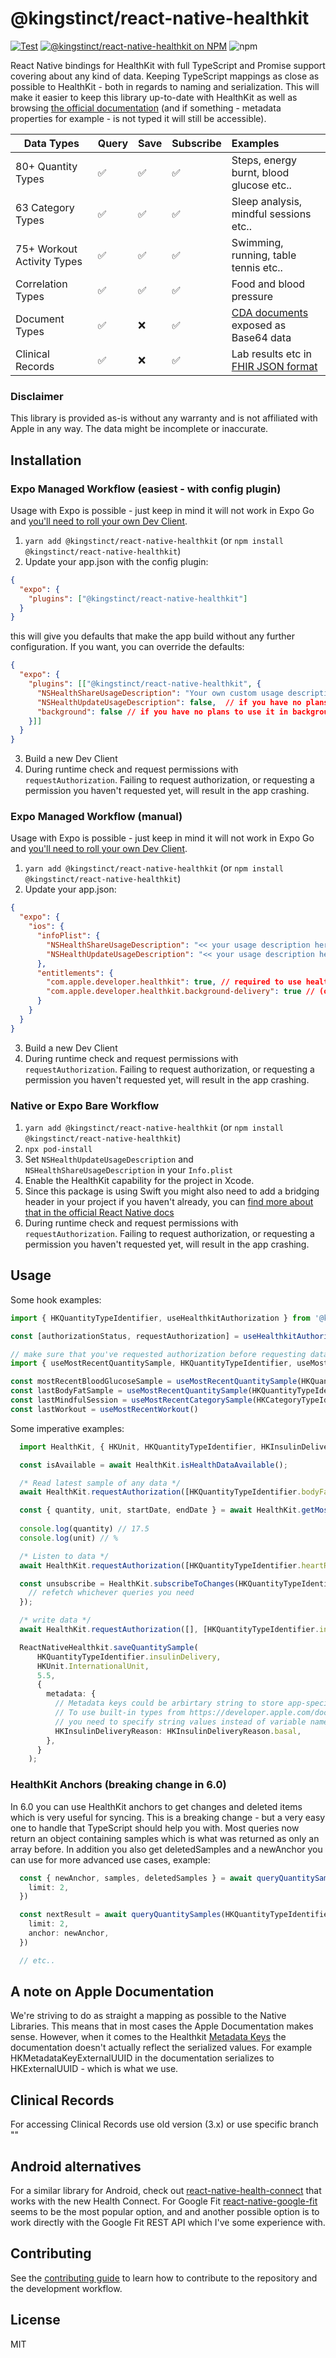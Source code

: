 # @kingstinct/react-native-healthkit

[![Test](https://github.com/Kingstinct/react-native-healthkit/actions/workflows/test.yml/badge.svg)](https://github.com/Kingstinct/react-native-healthkit/actions/workflows/test.yml)
[![@kingstinct/react-native-healthkit on NPM](https://img.shields.io/npm/v/@kingstinct/react-native-healthkit)](https://www.npmjs.com/package/@kingstinct/react-native-healthkit)
![npm](https://img.shields.io/npm/dt/@kingstinct/react-native-healthkit)

React Native bindings for HealthKit with full TypeScript and Promise support covering about any kind of data. Keeping TypeScript mappings as close as possible to HealthKit - both in regards to naming and serialization. This will make it easier to keep this library up-to-date with HealthKit as well as browsing [the official documentation](https://developer.apple.com/documentation/healthkit) (and if something - metadata properties for example - is not typed it will still be accessible).

| Data Types                  | Query | Save  | Subscribe | Examples                               |
| ----------------------------|:------|:------|:----------|:---------------------------------------|
| 80+ Quantity Types          | ✅    | ✅    | ✅       | Steps, energy burnt, blood glucose etc.. |
| 63 Category Types           | ✅    | ✅    | ✅       | Sleep analysis, mindful sessions etc.. |
| 75+ Workout Activity Types  | ✅    | ✅    | ✅       | Swimming, running, table tennis etc..  |
| Correlation Types           | ✅    | ✅    | ✅       | Food and blood pressure                |
| Document Types              | ✅    | ❌    | ✅       | [CDA documents](https://developer.apple.com/documentation/healthkit/hkcdadocument) exposed as Base64 data  |
| Clinical Records            | ✅    | ❌    | ✅       | Lab results etc in [FHIR JSON format](https://www.hl7.org/fhir/json.html)  |

### Disclaimer

This library is provided as-is without any warranty and is not affiliated with Apple in any way. The data might be incomplete or inaccurate.

## Installation

### Expo Managed Workflow (easiest - with config plugin)
Usage with Expo is possible - just keep in mind it will not work in Expo Go and [you'll need to roll your own Dev Client](https://docs.expo.dev/development/getting-started/). 

1. `yarn add @kingstinct/react-native-healthkit` (or `npm install @kingstinct/react-native-healthkit`)
2. Update your app.json with the config plugin:
```json
{
  "expo": {
    "plugins": ["@kingstinct/react-native-healthkit"]
  }
}
```
this will give you defaults that make the app build without any further configuration. If you want, you can override the defaults:
```json
{
  "expo": {
    "plugins": [["@kingstinct/react-native-healthkit", {
      "NSHealthShareUsageDescription": "Your own custom usage description",
      "NSHealthUpdateUsageDescription": false,  // if you have no plans to update data, you can skip adding it to your info.plist
      "background": false // if you have no plans to use it in background mode, skip adding it to the entitlements
    }]]
  }
}
```
3. Build a new Dev Client
4. During runtime check and request permissions with `requestAuthorization`. Failing to request authorization, or requesting a permission you haven't requested yet, will result in the app crashing.

### Expo Managed Workflow (manual)
Usage with Expo is possible - just keep in mind it will not work in Expo Go and [you'll need to roll your own Dev Client](https://docs.expo.dev/development/getting-started/). 

1. `yarn add @kingstinct/react-native-healthkit` (or `npm install @kingstinct/react-native-healthkit`)
2. Update your app.json:
```json
{
  "expo": {
    "ios": {
      "infoPlist": {
        "NSHealthShareUsageDescription": "<< your usage description here >>", // (optional) if you want to read healthkit data
        "NSHealthUpdateUsageDescription": "<< your usage description here >>" // (optional) if you want to write healthkit data
      },
      "entitlements": {
        "com.apple.developer.healthkit": true, // required to use healthkit
        "com.apple.developer.healthkit.background-delivery": true // (optional) if you want to use background delivery
      }
    }
  }
}
```
3. Build a new Dev Client
4. During runtime check and request permissions with `requestAuthorization`. Failing to request authorization, or requesting a permission you haven't requested yet, will result in the app crashing.

### Native or Expo Bare Workflow
1. `yarn add @kingstinct/react-native-healthkit` (or `npm install @kingstinct/react-native-healthkit`)
2. `npx pod-install`
3. Set `NSHealthUpdateUsageDescription` and `NSHealthShareUsageDescription` in your `Info.plist` 
4. Enable the HealthKit capability for the project in Xcode.
5. Since this package is using Swift you might also need to add a bridging header in your project if you haven't already, you can [find more about that in the official React Native docs](https://reactnative.dev/docs/native-modules-ios#exporting-swift)
6. During runtime check and request permissions with `requestAuthorization`. Failing to request authorization, or requesting a permission you haven't requested yet, will result in the app crashing.

## Usage

Some hook examples:
```TypeScript
import { HKQuantityTypeIdentifier, useHealthkitAuthorization } from '@kingstinct/react-native-healthkit';

const [authorizationStatus, requestAuthorization] = useHealthkitAuthorization([HKQuantityTypeIdentifier.bloodGlucose])

// make sure that you've requested authorization before requesting data, otherwise your app will crash
import { useMostRecentQuantitySample, HKQuantityTypeIdentifier, useMostRecentCategorySample } from '@kingstinct/react-native-healthkit';

const mostRecentBloodGlucoseSample = useMostRecentQuantitySample(HKQuantityTypeIdentifier.bloodGlucose)
const lastBodyFatSample = useMostRecentQuantitySample(HKQuantityTypeIdentifier.bodyFatPercentage)
const lastMindfulSession = useMostRecentCategorySample(HKCategoryTypeIdentifier.mindfulSession)
const lastWorkout = useMostRecentWorkout()
```

Some imperative examples:
```TypeScript
  import HealthKit, { HKUnit, HKQuantityTypeIdentifier, HKInsulinDeliveryReason, HKCategoryTypeIdentifier } from '@kingstinct/react-native-healthkit';

  const isAvailable = await HealthKit.isHealthDataAvailable();

  /* Read latest sample of any data */
  await HealthKit.requestAuthorization([HKQuantityTypeIdentifier.bodyFatPercentage]); // request read permission for bodyFatPercentage

  const { quantity, unit, startDate, endDate } = await HealthKit.getMostRecentQuantitySample(HKQuantityTypeIdentifier.bodyFatPercentage); // read latest sample
  
  console.log(quantity) // 17.5
  console.log(unit) // %

  /* Listen to data */
  await HealthKit.requestAuthorization([HKQuantityTypeIdentifier.heartRate]); // request read permission for heart rate

  const unsubscribe = HealthKit.subscribeToChanges(HKQuantityTypeIdentifier.heartRate, () => {
    // refetch whichever queries you need
  });

  /* write data */
  await HealthKit.requestAuthorization([], [HKQuantityTypeIdentifier.insulinDelivery]); // request write permission for insulin delivery

  ReactNativeHealthkit.saveQuantitySample(
      HKQuantityTypeIdentifier.insulinDelivery,
      HKUnit.InternationalUnit,
      5.5,
      {
        metadata: {
          // Metadata keys could be arbirtary string to store app-specific data.
          // To use built-in types from https://developer.apple.com/documentation/healthkit/samples/metadata_keys
          // you need to specify string values instead of variable names (by dropping MetadataKey from the name).
          HKInsulinDeliveryReason: HKInsulinDeliveryReason.basal,
        },
      }
    );
```

### HealthKit Anchors (breaking change in 6.0)
In 6.0 you can use HealthKit anchors to get changes and deleted items which is very useful for syncing. This is a breaking change - but a very easy one to handle that TypeScript should help you with. Most queries now return an object containing samples which is what was returned as only an array before. In addition you also get deletedSamples and a newAnchor you can use for more advanced use cases, example:
```TypeScript
  const { newAnchor, samples, deletedSamples } = await queryQuantitySamples(HKQuantityTypeIdentifier.stepCount, {
    limit: 2,
  })

  const nextResult = await queryQuantitySamples(HKQuantityTypeIdentifier.stepCount, {
    limit: 2,
    anchor: newAnchor,
  })

  // etc..
```

## A note on Apple Documentation

We're striving to do as straight a mapping as possible to the Native Libraries. This means that in most cases the Apple Documentation makes sense. However, when it comes to the Healthkit [Metadata Keys](https://developer.apple.com/documentation/healthkit/samples/metadata_keys) the documentation doesn't actually reflect the serialized values. For example HKMetadataKeyExternalUUID in the documentation serializes to HKExternalUUID - which is what we use.

## Clinical Records

For accessing Clinical Records use old version (3.x) or use specific branch ""

## Android alternatives

For a similar library for Android, check out [react-native-health-connect](https://github.com/matinzd/react-native-health-connect/) that works with the new Health Connect. For Google Fit [react-native-google-fit](https://www.npmjs.com/package/react-native-google-fit) seems to be the most popular option, and and another possible option is to work directly with the Google Fit REST API which I've some experience with.

## Contributing

See the [contributing guide](CONTRIBUTING.md) to learn how to contribute to the repository and the development workflow.

## License

MIT
